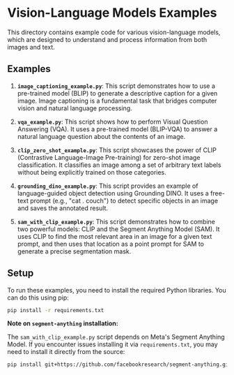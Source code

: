 # Vision-Language Models Examples

This directory contains example code for various vision-language models, which are designed to understand and process information from both images and text.

## Examples

1.  **`image_captioning_example.py`**: 
    This script demonstrates how to use a pre-trained model (BLIP) to generate a descriptive caption for a given image. Image captioning is a fundamental task that bridges computer vision and natural language processing.

2.  **`vqa_example.py`**: 
    This script shows how to perform Visual Question Answering (VQA). It uses a pre-trained model (BLIP-VQA) to answer a natural language question about the contents of an image.

3.  **`clip_zero_shot_example.py`**: 
    This script showcases the power of CLIP (Contrastive Language-Image Pre-training) for zero-shot image classification. It classifies an image among a set of arbitrary text labels without being explicitly trained on those categories.

4.  **`grounding_dino_example.py`**: 
    This script provides an example of language-guided object detection using Grounding DINO. It uses a free-text prompt (e.g., "cat . couch") to detect specific objects in an image and saves the annotated result.

5.  **`sam_with_clip_example.py`**: 
    This script demonstrates how to combine two powerful models: CLIP and the Segment Anything Model (SAM). It uses CLIP to find the most relevant area in an image for a given text prompt, and then uses that location as a point prompt for SAM to generate a precise segmentation mask.

## Setup

To run these examples, you need to install the required Python libraries. You can do this using pip:

```bash
pip install -r requirements.txt
```

**Note on `segment-anything` installation:**

The `sam_with_clip_example.py` script depends on Meta's Segment Anything Model. If you encounter issues installing it via `requirements.txt`, you may need to install it directly from the source:

```bash
pip install git+https://github.com/facebookresearch/segment-anything.git
```